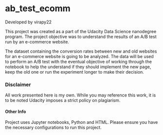 # ab_test_ecomm
Developed by virapy22

This project was created as a part of the Udacity Data Science nanodegree program. The project objective was to understand the results of an A/B test run by an e-commerce website. 

The dataset containing the conversion rates between new and old websites for an e-commerce website is going to be analyzed. The data will be used to perform an A/B test with the eventual objective of working through the notebook to help the understand if they should implement the new page, keep the old one or run the experiment longer to make their decision.

### Disclaimer
All work presented here is my own. While you may reference this work, it is to be noted Udacity imposes a strict policy on plagiarism. 

#### Other Info
Project uses Jupyter notebooks, Python and HTML. Please ensure you have the necessary configurations to run this project. 
